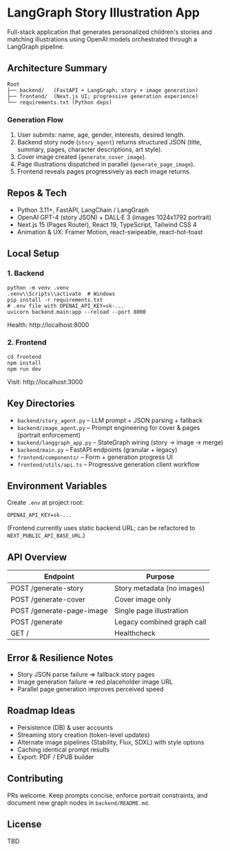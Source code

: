 # LangGraph Story Illustration App

Full-stack application that generates personalized children's stories and matching illustrations using OpenAI models orchestrated through a LangGraph pipeline.

## Architecture Summary
```
Root
├── backend/   (FastAPI + LangGraph; story + image generation)
├── frontend/  (Next.js UI; progressive generation experience)
└── requirements.txt (Python deps)
```

### Generation Flow
1. User submits: name, age, gender, interests, desired length.
2. Backend story node (`story_agent`) returns structured JSON (title, summary, pages, character descriptions, art style).
3. Cover image created (`generate_cover_image`).
4. Page illustrations dispatched in parallel (`generate_page_image`).
5. Frontend reveals pages progressively as each image returns.

## Repos & Tech
- Python 3.11+, FastAPI, LangChain / LangGraph
- OpenAI GPT-4 (story JSON) + DALL·E 3 (images 1024x1792 portrait)
- Next.js 15 (Pages Router), React 19, TypeScript, Tailwind CSS 4
- Animation & UX: Framer Motion, react-swipeable, react-hot-toast

## Local Setup
### 1. Backend
```
python -m venv .venv
.venv\\Scripts\\activate  # Windows
pip install -r requirements.txt
# .env file with OPENAI_API_KEY=sk-...
uvicorn backend.main:app --reload --port 8000
```
Health: http://localhost:8000

### 2. Frontend
```
cd frontend
npm install
npm run dev
```
Visit: http://localhost:3000

## Key Directories
- `backend/story_agent.py` – LLM prompt + JSON parsing + fallback
- `backend/image_agent.py` – Prompt engineering for cover & pages (portrait enforcement)
- `backend/langgraph_app.py` – StateGraph wiring (story -> image -> merge)
- `backend/main.py` – FastAPI endpoints (granular + legacy)
- `frontend/components/` – Form + generation progress UI
- `frontend/utils/api.ts` – Progressive generation client workflow

## Environment Variables
Create `.env` at project root:
```
OPENAI_API_KEY=sk-...
```
(Frontend currently uses static backend URL; can be refactored to `NEXT_PUBLIC_API_BASE_URL`.)

## API Overview
| Endpoint | Purpose |
|----------|---------|
| POST /generate-story | Story metadata (no images) |
| POST /generate-cover | Cover image only |
| POST /generate-page-image | Single page illustration |
| POST /generate | Legacy combined graph call |
| GET / | Healthcheck |

## Error & Resilience Notes
- Story JSON parse failure => fallback story pages
- Image generation failure => red placeholder image URL
- Parallel page generation improves perceived speed

## Roadmap Ideas
- Persistence (DB) & user accounts
- Streaming story creation (token-level updates)
- Alternate image pipelines (Stability, Flux, SDXL) with style options
- Caching identical prompt results
- Export: PDF / EPUB builder

## Contributing
PRs welcome. Keep prompts concise, enforce portrait constraints, and document new graph nodes in `backend/README.md`.

## License
TBD
